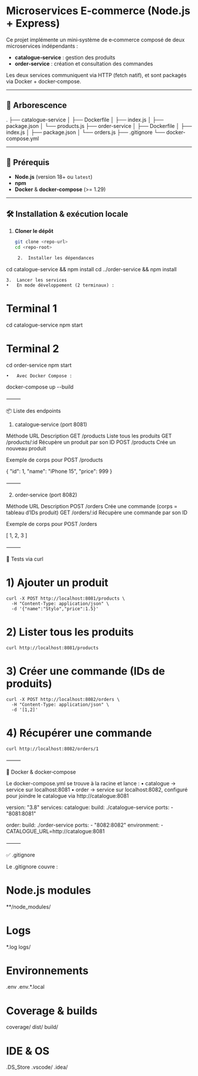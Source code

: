 # Microservices E‑commerce (Node.js + Express)

Ce projet implémente un mini‑système de e‑commerce composé de deux microservices indépendants :

- **catalogue‑service** : gestion des produits  
- **order‑service** : création et consultation des commandes

Les deux services communiquent via HTTP (fetch natif), et sont packagés via Docker + docker‑compose.

---

## 🌳 Arborescence

.
├── catalogue-service
│   ├── Dockerfile
│   ├── index.js
│   ├── package.json
│   └── products.js
├── order-service
│   ├── Dockerfile
│   ├── index.js
│   ├── package.json
│   └── orders.js
├── .gitignore
└── docker-compose.yml

---

## 🚀 Prérequis

- **Node.js** (version 18+ ou `latest`)  
- **npm**  
- **Docker** & **docker‑compose** (>= 1.29)

---

## 🛠 Installation & exécution locale

1. **Cloner le dépôt**  
   ```bash
   git clone <repo-url>
   cd <repo-root>

	2.	Installer les dépendances

cd catalogue-service && npm install
cd ../order-service   && npm install


	3.	Lancer les services
	•	En mode développement (2 terminaux) :

# Terminal 1
cd catalogue-service
npm start

# Terminal 2
cd order-service
npm start


	•	Avec Docker Compose :

docker-compose up --build



⸻

📦 Liste des endpoints

1. catalogue‑service (port 8081)

Méthode	URL	Description
GET	/products	Liste tous les produits
GET	/products/:id	Récupère un produit par son ID
POST	/products	Crée un nouveau produit

Exemple de corps pour POST /products

{
    "id": 1,
    "name": "iPhone 15",
    "price": 999
}



⸻

2. order‑service (port 8082)

Méthode	URL	Description
POST	/orders	Crée une commande (corps = tableau d’IDs produit)
GET	/orders/:id	Récupère une commande par son ID

Exemple de corps pour POST /orders

[ 1, 2, 3 ]



⸻

🧪 Tests via curl

# 1) Ajouter un produit
```
curl -X POST http://localhost:8081/products \
  -H "Content-Type: application/json" \
  -d '{"name":"Stylo","price":1.5}'
```

# 2) Lister tous les produits
```
curl http://localhost:8081/products
```

# 3) Créer une commande (IDs de produits)
```
curl -X POST http://localhost:8082/orders \
  -H "Content-Type: application/json" \
  -d '[1,2]'
```
# 4) Récupérer une commande
```
curl http://localhost:8082/orders/1
```


⸻

🐳 Docker & docker‑compose

Le docker-compose.yml se trouve à la racine et lance :
	•	catalogue → service sur localhost:8081
	•	order    → service sur localhost:8082, configuré pour joindre le catalogue via http://catalogue:8081

version: "3.8"
services:
  catalogue:
    build: ./catalogue-service
    ports:
      - "8081:8081"

  order:
    build: ./order-service
    ports:
      - "8082:8082"
    environment:
      - CATALOGUE_URL=http://catalogue:8081



⸻

✅ .gitignore

Le .gitignore couvre :

# Node.js modules
**/node_modules/

# Logs
*.log
logs/

# Environnements
.env
.env.*.local

# Coverage & builds
coverage/
dist/
build/

# IDE & OS
.DS_Store
.vscode/
.idea/
